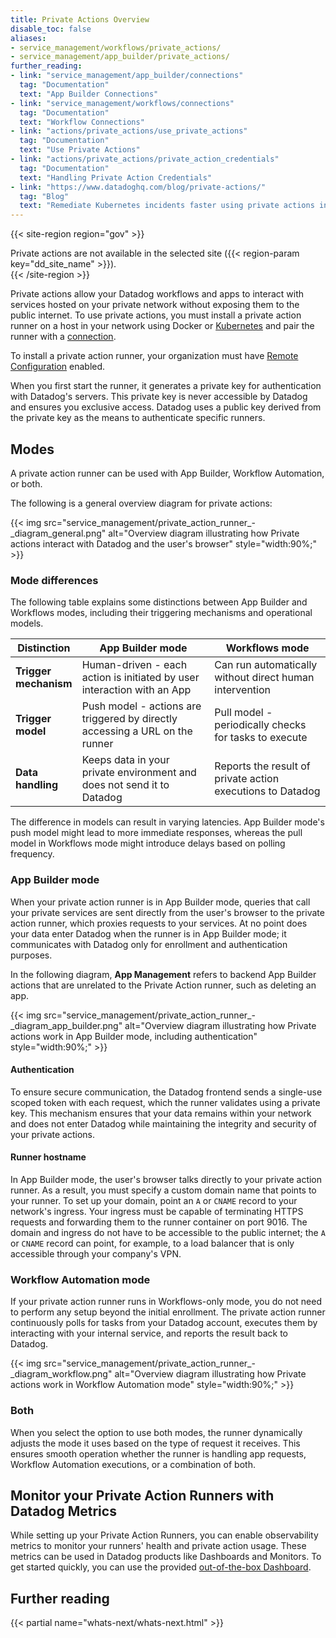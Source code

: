 ```yaml
---
title: Private Actions Overview
disable_toc: false
aliases:
- service_management/workflows/private_actions/
- service_management/app_builder/private_actions/
further_reading:
- link: "service_management/app_builder/connections"
  tag: "Documentation"
  text: "App Builder Connections"
- link: "service_management/workflows/connections"
  tag: "Documentation"
  text: "Workflow Connections"
- link: "actions/private_actions/use_private_actions"
  tag: "Documentation"
  text: "Use Private Actions"
- link: "actions/private_actions/private_action_credentials"
  tag: "Documentation"
  text: "Handling Private Action Credentials"
- link: "https://www.datadoghq.com/blog/private-actions/"
  tag: "Blog"
  text: "Remediate Kubernetes incidents faster using private actions in your apps and workflows"
---
```


{{< site-region region="gov" >}}
<div class="alert alert-warning">Private actions are not available in the selected site ({{< region-param key="dd_site_name" >}}).</div>
{{< /site-region >}}

Private actions allow your Datadog workflows and apps to interact with services hosted on your private network without exposing them to the public internet. To use private actions, you must install a private action runner on a host in your network using Docker or [Kubernetes][1] and pair the runner with a [connection][2].

<div class="alert alert-warning">To install a private action runner, your organization must have <a href="/agent/remote_config/?tab=configurationyamlfile#enabling-remote-configuration">Remote Configuration</a> enabled.</div>

When you first start the runner, it generates a private key for authentication with Datadog's servers. This private key is never accessible by Datadog and ensures you exclusive access. Datadog uses a public key derived from the private key as the means to authenticate specific runners.

## Modes

A private action runner can be used with App Builder, Workflow Automation, or both.

The following is a general overview diagram for private actions:

{{< img src="service_management/private_action_runner_-_diagram_general.png" alt="Overview diagram illustrating how Private actions interact with Datadog and the user's browser" style="width:90%;" >}}

### Mode differences

The following table explains some distinctions between App Builder and Workflows modes, including their triggering mechanisms and operational models.

| Distinction              | App Builder mode | Workflows mode |
|--------------------------| -----------------|----------------|
| **Trigger<br>mechanism** | Human-driven - each action is initiated by user interaction with an App      | Can run automatically without direct human intervention    |
| **Trigger<br>model**     | Push model - actions are triggered by directly accessing a URL on the runner | Pull model - periodically checks for tasks to execute      |
| **Data<br>handling**     | Keeps data in your private environment and does not send it to Datadog       | Reports the result of private action executions to Datadog |

The difference in models can result in varying latencies. App Builder mode's push model might lead to more immediate responses, whereas the pull model in Workflows mode might introduce delays based on polling frequency.

### App Builder mode

When your private action runner is in App Builder mode, queries that call your private services are sent directly from the user's browser to the private action runner, which proxies requests to your services. At no point does your data enter Datadog when the runner is in App Builder mode; it communicates with Datadog only for enrollment and authentication purposes.

In the following diagram, **App Management** refers to backend App Builder actions that are unrelated to the Private Action runner, such as deleting an app.

{{< img src="service_management/private_action_runner_-_diagram_app_builder.png" alt="Overview diagram illustrating how Private actions work in App Builder mode, including authentication" style="width:90%;" >}}

#### Authentication

To ensure secure communication, the Datadog frontend sends a single-use scoped token with each request, which the runner validates using a private key. This mechanism ensures that your data remains within your network and does not enter Datadog while maintaining the integrity and security of your private actions.

#### Runner hostname

In App Builder mode, the user's browser talks directly to your private action runner. As a result, you must specify a custom domain name that points to your runner. To set up your domain, point an `A` or `CNAME` record to your network's ingress. Your ingress must be capable of terminating HTTPS requests and forwarding them to the runner container on port 9016. The domain and ingress do not have to be accessible to the public internet; the `A` or `CNAME` record can point, for example, to a load balancer that is only accessible through your company's VPN.

### Workflow Automation mode

If your private action runner runs in Workflows-only mode, you do not need to perform any setup beyond the initial enrollment. The private action runner continuously polls for tasks from your Datadog account, executes them by interacting with your internal service, and reports the result back to Datadog.

{{< img src="service_management/private_action_runner_-_diagram_workflow.png" alt="Overview diagram illustrating how Private actions work in Workflow Automation mode" style="width:90%;" >}}

### Both

When you select the option to use both modes, the runner dynamically adjusts the mode it uses based on the type of request it receives. This ensures smooth operation whether the runner is handling app requests, Workflow Automation executions, or a combination of both.

## Monitor your Private Action Runners with Datadog Metrics

While setting up your Private Action Runners, you can enable observability metrics to monitor your runners' health and private action usage. These metrics can be used in Datadog products like Dashboards and Monitors. To get started quickly, you can use the provided [out-of-the-box Dashboard][3].

## Further reading

{{< partial name="whats-next/whats-next.html" >}}

[1]: https://github.com/DataDog/helm-charts/tree/main/charts/private-action-runner
[2]: /service_management/workflows/connections/
[3]: https://app.datadoghq.com/dash/integration/private_actions_runner
